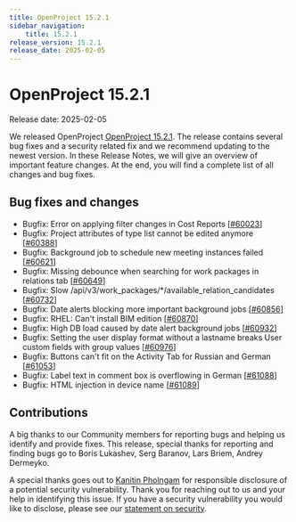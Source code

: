 ```yaml
---
title: OpenProject 15.2.1
sidebar_navigation:
    title: 15.2.1
release_version: 15.2.1
release_date: 2025-02-05
---
```


# OpenProject 15.2.1

Release date: 2025-02-05

We released OpenProject [OpenProject 15.2.1](https://community.openproject.org/versions/2170).
The release contains several bug fixes and a security related fix and we recommend updating to the newest version.
In these Release Notes, we will give an overview of important feature changes.
At the end, you will find a complete list of all changes and bug fixes.

<!--more-->

## Bug fixes and changes

<!-- Warning: Anything within the below lines will be automatically removed by the release script -->
<!-- BEGIN AUTOMATED SECTION -->

- Bugfix: Error on applying filter changes in Cost Reports \[[#60023](https://community.openproject.org/wp/60023)\]
- Bugfix: Project attributes of type list cannot be edited anymore \[[#60388](https://community.openproject.org/wp/60388)\]
- Bugfix: Background job to schedule new meeting instances failed \[[#60621](https://community.openproject.org/wp/60621)\]
- Bugfix: Missing debounce when searching for work packages in relations tab \[[#60649](https://community.openproject.org/wp/60649)\]
- Bugfix: Slow /api/v3/work\_packages/\*/available\_relation\_candidates \[[#60732](https://community.openproject.org/wp/60732)\]
- Bugfix: Date alerts blocking more important background jobs \[[#60856](https://community.openproject.org/wp/60856)\]
- Bugfix: RHEL: Can&#39;t install BIM edition \[[#60870](https://community.openproject.org/wp/60870)\]
- Bugfix: High DB load caused by date alert background jobs \[[#60932](https://community.openproject.org/wp/60932)\]
- Bugfix: Setting the user display format without a lastname breaks User custom fields with group values \[[#60976](https://community.openproject.org/wp/60976)\]
- Bugfix: Buttons can&#39;t fit on the Activity Tab for Russian and German \[[#61053](https://community.openproject.org/wp/61053)\]
- Bugfix: Label text in comment box is overflowing in German \[[#61088](https://community.openproject.org/wp/61088)\]
- Bugfix: HTML injection in device name \[[#61089](https://community.openproject.org/wp/61089)\]

<!-- END AUTOMATED SECTION -->
<!-- Warning: Anything above this line will be automatically removed by the release script -->

## Contributions
A big thanks to our Community members for reporting bugs and helping us identify and provide fixes.
This release, special thanks for reporting and finding bugs go to Boris Lukashev, Serg Baranov, Lars Briem, Andrey Dermeyko.

A special thanks goes out to [Kanitin Pholngam](https://github.com/meanknt) for responsible disclosure of a potential security vulnerability. Thank you for reaching out to us and your help in identifying this issue. If you have a security vulnerability you would like to disclose, please see our [statement on security](https://www.openproject.org/docs/development/security/).
